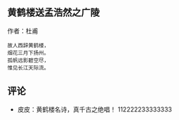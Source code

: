 ## 黄鹤楼送孟浩然之广陵

作者：杜甫

```
故人西辞黄鹤楼，
烟花三月下扬州。
孤帆远影碧空尽，
惟见长江天际流。
```

## 评论

- 皮皮：黄鹤楼名诗，真千古之绝唱！
112222233333333

